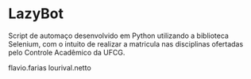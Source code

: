 # LazyBot

Script de automaço desenvolvido em Python utilizando a biblioteca Selenium, com o intuito de realizar a matricula nas disciplinas ofertadas pelo Controle Acadêmico da UFCG.

flavio.farias
lourival.netto
